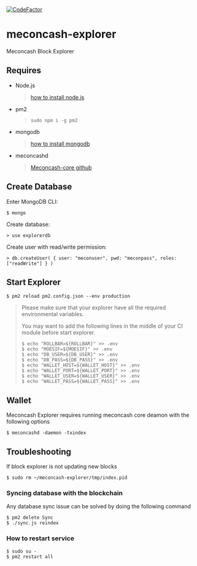 [![CodeFactor](https://www.codefactor.io/repository/github/mecon-coin/meconcash-explorer/badge)](https://www.codefactor.io/repository/github/mecon-coin/meconcash-explorer)

# meconcash-explorer

Meconcash Block Explorer

## Requires

- Node.js

  > [how to install node.js](https://nodejs.org/en/download/package-manager/)

- pm2

  > ```shell
  > sudo npm i -g pm2
  > ```

- mongodb

  > [how to install mongodb](https://docs.mongodb.com/manual/installation/)

- meconcashd

  > [Meconcash-core github](https://github.com/mecon-coin/meconcash-core)

## Create Database

Enter MongoDB CLI:

```shell
$ mongo
```

Create database:

```shell
> use explorerdb
```

Create user with read/write permission:

```shell
> db.createUser( { user: "meconuser", pwd: "meconpass", roles: ["readWrite"] } )
```

## Start Explorer

```shell
$ pm2 reload pm2.config.json --env production
```

> Please make sure that your explorer have all the required environmental variables.
>
> You may want to add the following lines in the middle of your CI module before start explorer.
>
> ```shell
> $ echo "ROLLBAR=${ROLLBAR}" >> .env
> $ echo "MOESIF=${MOESIF}" >> .env
> $ echo "DB_USER=${DB_USER}" >> .env
> $ echo "DB_PASS=${DB_PASS}" >> .env
> $ echo "WALLET_HOST=${WALLET_HOST}" >> .env
> $ echo "WALLET_PORT=${WALLET_PORT}" >> .env
> $ echo "WALLET_USER=${WALLET_USER}" >> .env
> $ echo "WALLET_PASS=${WALLET_PASS}" >> .env
> ```

## Wallet

Meconcash Explorer requires running meconcash core deamon with the following options

```shell
$ meconcashd -daemon -txindex
```

## Troubleshooting

If block explorer is not updating new blocks

```shell
$ sudo rm ~/meconcash-explorer/tmp/index.pid
```

### Syncing database with the blockchain

Any database sync issue can be solved by doing the following command

```shell
$ pm2 delete Sync
$ ./sync.js reindex
```

### How to restart service

```shell
$ sudo su -
$ pm2 restart all
```